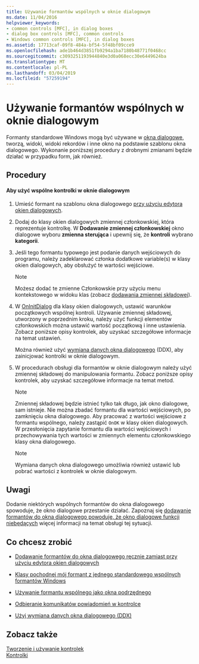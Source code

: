 ```yaml
---
title: Używanie formantów wspólnych w oknie dialogowym
ms.date: 11/04/2016
helpviewer_keywords:
- common controls [MFC], in dialog boxes
- dialog box controls [MFC], common controls
- Windows common controls [MFC], in dialog boxes
ms.assetid: 17713caf-09f8-484a-bf54-5f48bf09cce9
ms.openlocfilehash: ade1b464d3851fb9294a1ba7180b48771f0468cc
ms.sourcegitcommit: c3093251193944840e3d0a068ecc30e6449624ba
ms.translationtype: MT
ms.contentlocale: pl-PL
ms.lasthandoff: 03/04/2019
ms.locfileid: "57259194"
---
```

# <a name="using-common-controls-in-a-dialog-box"></a>Używanie formantów wspólnych w oknie dialogowym

Formanty standardowe Windows mogą być używane w [okna dialogowe](../mfc/dialog-boxes.md), tworzą, widoki, widoki rekordów i inne okno na podstawie szablonu okna dialogowego. Wykonanie poniższej procedury z drobnymi zmianami będzie działać w przypadku form, jak również.

## <a name="procedures"></a>Procedury

#### <a name="to-use-a-common-control-in-a-dialog-box"></a>Aby użyć wspólne kontrolki w oknie dialogowym

1. Umieść formant na szablonu okna dialogowego [przy użyciu edytora okien dialogowych](../mfc/using-the-dialog-editor-to-add-controls.md).

1. Dodaj do klasy okien dialogowych zmiennej członkowskiej, która reprezentuje kontrolkę. W **Dodawanie zmiennej członkowskiej** okno dialogowe wyboru **zmienna sterująca** i upewnij się, że **kontroli** wybrano **kategorii**.

1. Jeśli tego formantu typowego jest podanie danych wejściowych do programu, należy zadeklarować członka dodatkowe variable(s) w klasy okien dialogowych, aby obsłużyć te wartości wejściowe.

    > [!NOTE]
    >  Możesz dodać te zmienne Członkowskie przy użyciu menu kontekstowego w widoku klas (zobacz [dodawania zmiennej składowej](../ide/adding-a-member-variable-visual-cpp.md)).

1. W [OnInitDialog](../mfc/reference/cdialog-class.md#oninitdialog) dla klasy okien dialogowych, ustawić warunków początkowych wspólnej kontroli. Używanie zmiennej składowej, utworzony w poprzednim kroku, należy użyć funkcji elementów członkowskich można ustawić wartość początkową i inne ustawienia. Zobacz poniższe opisy kontrolek, aby uzyskać szczegółowe informacje na temat ustawień.

   Można również użyć [wymiana danych okna dialogowego](../mfc/dialog-data-exchange-and-validation.md) (DDX), aby zainicjować kontrolki w oknie dialogowym.

1. W procedurach obsługi dla formantów w oknie dialogowym należy użyć zmiennej składowej do manipulowania formantu. Zobacz poniższe opisy kontrolek, aby uzyskać szczegółowe informacje na temat metod.

    > [!NOTE]
    >  Zmiennej składowej będzie istnieć tylko tak długo, jak okno dialogowe, sam istnieje. Nie można zbadać formantu dla wartości wejściowych, po zamknięciu okna dialogowego. Aby pracować z wartości wejściowe z formantu wspólnego, należy zastąpić `OnOK` w klasy okien dialogowych. W przesłonięcia zapytanie formantu dla wartości wejściowych i przechowywania tych wartości w zmiennych elementu członkowskiego klasy okna dialogowego.

    > [!NOTE]
    >  Wymiana danych okna dialogowego umożliwia również ustawić lub pobrać wartości z kontrolek w oknie dialogowym.

## <a name="remarks"></a>Uwagi

Dodanie niektórych wspólnych formantów do okna dialogowego spowoduje, że okno dialogowe przestanie działać. Zapoznaj się [dodawanie formantów do okna dialogowego powoduje, że okno dialogowe funkcji niebędących](../windows/adding-controls-to-a-dialog-causes-the-dialog-to-no-longer-function.md) więcej informacji na temat obsługi tej sytuacji.

## <a name="what-do-you-want-to-do"></a>Co chcesz zrobić

- [Dodawanie formantów do okna dialogowego ręcznie zamiast przy użyciu edytora okien dialogowych](../mfc/adding-controls-by-hand.md)

- [Klasy pochodnej mój formant z jednego standardowego wspólnych formantów Windows](../mfc/deriving-controls-from-a-standard-control.md)

- [Używanie formantu wspólnego jako okna podrzędnego](../mfc/using-a-common-control-as-a-child-window.md)

- [Odbieranie komunikatów powiadomień w kontrolce](../mfc/receiving-notification-from-common-controls.md)

- [Użyj wymiana danych okna dialogowego (DDX)](../mfc/dialog-data-exchange-and-validation.md)

## <a name="see-also"></a>Zobacz także

[Tworzenie i używanie kontrolek](../mfc/making-and-using-controls.md)<br/>
[Kontrolki](../mfc/controls-mfc.md)
